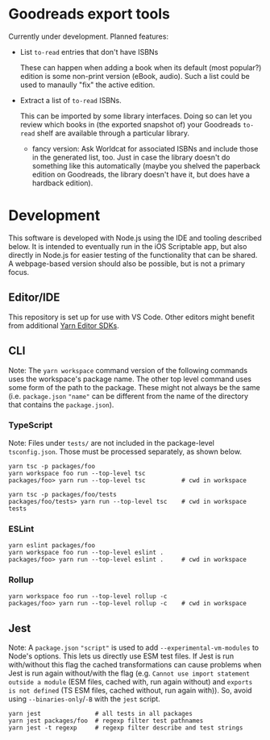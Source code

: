# Goodreads export tools

Currently under development. Planned features:

* List `to-read` entries that don't have ISBNs

    These can happen when adding a book when its default (most popular?) edition
    is some non-print version (eBook, audio). Such a list could be used to
    manaully "fix" the active edition.

* Extract a list of `to-read` ISBNs.

    This can be imported by some library interfaces. Doing so can let you review
    which books in (the exported snapshot of) your Goodreads `to-read` shelf are
    available through a particular library.

  * fancy version: Ask Worldcat for associated ISBNs and include those in the
    generated list, too. Just in case the library doesn't do something like this
    automatically (maybe you shelved the paperback edition on Goodreads, the
    library doesn't have it, but does have a hardback edition).

# Development

This software is developed with Node.js using the IDE and tooling described
below. It is intended to eventually run in the iOS Scriptable app, but also
directly in Node.js for easier testing of the functionality that can be shared.
A webpage-based version should also be possible, but is not a primary focus.

## Editor/IDE

This repository is set up for use with VS Code. Other editors might benefit from
additional [Yarn Editor SDKs][sdks].

[sdks]: https://yarnpkg.com/getting-started/editor-sdks

## CLI

Note: The `yarn workspace` command version of the following commands uses the
workspace's package name. The other top level command uses some form of the path
to the package. These might not always be the same (i.e. `package.json` `"name"`
can be different from the name of the directory that contains the
`package.json`).

### TypeScript

Note: Files under `tests/` are not included in the package-level
`tsconfig.json`. Those must be processed separately, as shown below.

    yarn tsc -p packages/foo
    yarn workspace foo run --top-level tsc
    packages/foo> yarn run --top-level tsc          # cwd in workspace

    yarn tsc -p packages/foo/tests
    packages/foo/tests> yarn run --top-level tsc    # cwd in workspace tests

### ESLint

    yarn eslint packages/foo
    yarn workspace foo run --top-level eslint .
    packages/foo> yarn run --top-level eslint .     # cwd in workspace

### Rollup

    yarn workspace foo run --top-level rollup -c
    packages/foo> yarn run --top-level rollup -c    # cwd in workspace

## Jest

Note: A `package.json` `"script"` is used to add `--experimental-vm-modules` to
Node's options. This lets us directly use ESM test files. If Jest is run
with/without this flag the cached transformations can cause problems when Jest
is run again without/with the flag (e.g. `Cannot use import statement outside a
module` (ESM files, cached with, run again without) and `exports is not defined`
(TS ESM files, cached without, run again with)). So, avoid using
`--binaries-only`/`-B` with the `jest` script.

    yarn jest               # all tests in all packages
    yarn jest packages/foo  # regexp filter test pathnames
    yarn jest -t regexp     # regexp filter describe and test strings
